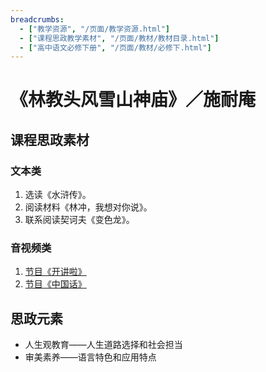 ```yaml
---
breadcrumbs:
  - ["教学资源", "/页面/教学资源.html"]
  - ["课程思政教学素材", "/页面/教材/教材目录.html"]
  - ["高中语文必修下册", "/页面/教材/必修下.html"]
---
```


# 《林教头风雪山神庙》／施耐庵

## 课程思政素材

### 文本类

1. 选读《水浒传》。
2. 阅读材料《林冲，我想对你说》。
3. 联系阅读契诃夫《变色龙》。

### 音视频类

1. [节目《开讲啦》](https://tv.cctv.com/2023/01/03/VIDErWcCTlDED6wNpNh13GRx230103.shtml)
2. [节目《中国话》](https://tv.cctv.com/2023/01/22/VIDEgZQJg03jby4KWViRR2i0230122.shtml)

## 思政元素

- 人生观教育——人生道路选择和社会担当
- 审美素养——语言特色和应用特点
